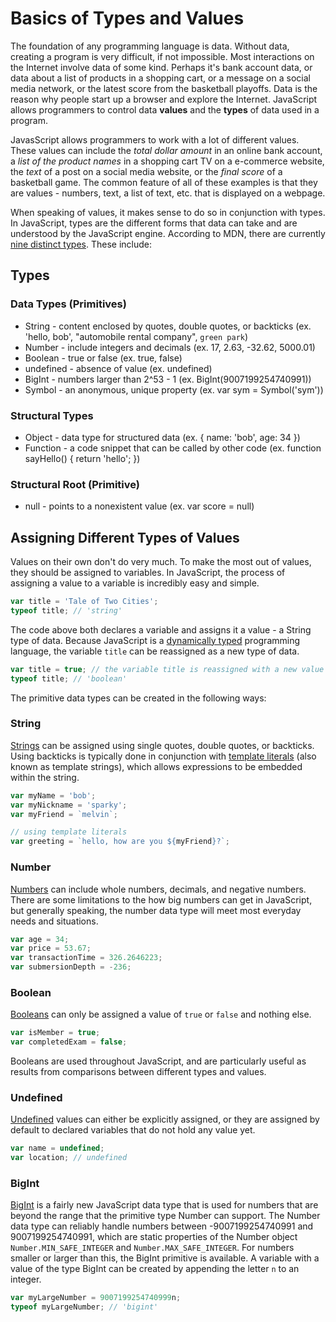 # Basics of Types and Values

The foundation of any programming language is data. Without data, creating a program is very difficult, if not impossible. Most interactions on the Internet involve data of some kind. Perhaps it's bank account data, or data about a list of products in a shopping cart, or a message on a social media network, or the latest score from the basketball playoffs. Data is the reason why people start up a browser and explore the Internet. JavaScript allows programmers to control data **values** and the **types** of data used in a program.

JavasScript allows programmers to work with a lot of different values. These values can include the _total dollar amount_ in an online bank account, a _list of the product names_ in a shopping cart TV on a e-commerce website, the _text_ of a post on a social media website, or the _final score_ of a basketball game. The common feature of all of these examples is that they are values - numbers, text, a list of text, etc. that is displayed on a webpage.

When speaking of values, it makes sense to do so in conjunction with types. In JavaScript, types are the different forms that data can take and are understood by the JavaScript engine. According to MDN, there are currently [nine distinct types](https://developer.mozilla.org/en-US/docs/Web/JavaScript/Data_structures). These include:

## Types

### Data Types (Primitives)

- String - content enclosed by quotes, double quotes, or backticks (ex. 'hello, bob', "automobile rental company", `green park`)
- Number - include integers and decimals (ex. 17, 2.63, -32.62, 5000.01)
- Boolean - true or false (ex. true, false)
- undefined - absence of value (ex. undefined)
- BigInt - numbers larger than 2^53 - 1 (ex. BigInt(9007199254740991))
- Symbol - an anonymous, unique property (ex. var sym = Symbol('sym'))

### Structural Types

- Object - data type for structured data (ex. { name: 'bob', age: 34 })
- Function - a code snippet that can be called by other code (ex. function sayHello() { return 'hello'; })

### Structural Root (Primitive)

- null - points to a nonexistent value (ex. var score = null)

## Assigning Different Types of Values

Values on their own don't do very much. To make the most out of values, they should be assigned to variables. In JavaScript, the process of assigning a value to a variable is incredibly easy and simple.

```javascript
var title = 'Tale of Two Cities';
typeof title; // 'string'
```

The code above both declares a variable and assigns it a value - a String type of data. Because JavaScript is a [dynamically typed](https://developer.mozilla.org/en-US/docs/Glossary/Dynamic_typing) programming language, the variable `title` can be reassigned as a new type of data.

```javascript
var title = true; // the variable title is reassigned with a new value
typeof title; // 'boolean'
```

The primitive data types can be created in the following ways:

### String

[Strings](https://developer.mozilla.org/en-US/docs/Glossary/String) can be assigned using single quotes, double quotes, or backticks. Using backticks is typically done in conjunction with [template literals](https://developer.mozilla.org/en-US/docs/Web/JavaScript/Reference/Template_literals) (also known as template strings), which allows expressions to be embedded within the string.

```javascript
var myName = 'bob';
var myNickname = 'sparky';
var myFriend = `melvin`;

// using template literals
var greeting = `hello, how are you ${myFriend}?`;
```

### Number

[Numbers](https://developer.mozilla.org/en-US/docs/Glossary/Number) can include whole numbers, decimals, and negative numbers. There are some limitations to the how big numbers can get in JavaScript, but generally speaking, the number data type will meet most everyday needs and situations.

```javascript
var age = 34;
var price = 53.67;
var transactionTime = 326.2646223;
var submersionDepth = -236;
```

### Boolean

[Booleans](https://developer.mozilla.org/en-US/docs/Glossary/Boolean) can only be assigned a value of `true` or `false` and nothing else.

```javascript
var isMember = true;
var completedExam = false;
```

Booleans are used throughout JavaScript, and are particularly useful as results from comparisons between different types and values.

### Undefined

[Undefined](https://developer.mozilla.org/en-US/docs/Glossary/undefined) values can either be explicitly assigned, or they are assigned by default to declared variables that do not hold any value yet.

```javascript
var name = undefined;
var location; // undefined
```

### BigInt

[BigInt](https://developer.mozilla.org/en-US/docs/Glossary/BigInt) is a fairly new JavaScript data type that is used for numbers that are beyond the range that the primitive type Number can support. The Number data type can reliably handle numbers between -9007199254740991 and 9007199254740991, which are static properties of the Number object `Number.MIN_SAFE_INTEGER` and `Number.MAX_SAFE_INTEGER`. For numbers smaller or larger than this, the BigInt primitive is available. A variable with a value of the type BigInt can be created by appending the letter `n` to an integer.

```javascript
var myLargeNumber = 9007199254740999n;
typeof myLargeNumber; // 'bigint'
```
